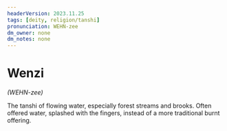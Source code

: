 ```yaml
---
headerVersion: 2023.11.25
tags: [deity, religion/tanshi]
pronunciation: WEHN-zee
dm_owner: none
dm_notes: none
---
```

# Wenzi
*(WEHN-zee)*

The tanshi of flowing water, especially forest streams and brooks. Often offered water, splashed with the fingers, instead of a more traditional burnt offering.